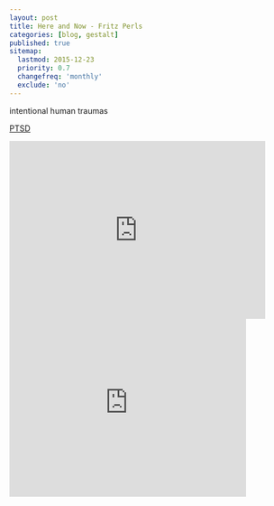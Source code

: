 ```yaml
---
layout: post
title: Here and Now - Fritz Perls
categories: [blog, gestalt]
published: true
sitemap:
  lastmod: 2015-12-23
  priority: 0.7
  changefreq: 'monthly'
  exclude: 'no'
---
```


<span class="highlight">intentional human traumas</span>


<a href="/post-traumatic-stress-disorder/" title="Post-Traumatic Stress Disorder">PTSD</a> 


<iframe width="90%" height="315" src="https://www.youtube.com/embed/6AAgeT1X5oI" frameborder="0" allowfullscreen></iframe>


<iframe width="420" height="315" src="https://www.youtube.com/embed/6AAgeT1X5oI" frameborder="0" allowfullscreen></iframe>
